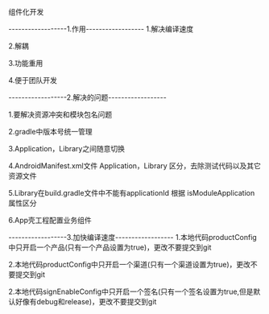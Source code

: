 组件化开发

------------------1.作用------------------
1.解决编译速度

2.解耦

3.功能重用

4.便于团队开发


------------------2.解决的问题------------------

1.要解决资源冲突和模块包名问题

2.gradle中版本号统一管理

3.Application，Library之间随意切换

4.AndroidManifest.xml文件 Application，Library 区分，去除测试代码以及其它资源文件

5.Library在build.gradle文件中不能有applicationId
  根据 isModuleApplication 属性区分
  
6.App壳工程配置业务组件


------------------3.加快编译速度------------------
1.本地代码productConfig中只开启一个产品(只有一个产品设置为true)，更改不要提交到git

2.本地代码productConfig中只开启一个渠道(只有一个渠道设置为true)，更改不要提交到git

2.本地代码signEnableConfig中只开启一个签名(只有一个签名设置为true,但是默认好像有debug和release)，更改不要提交到git